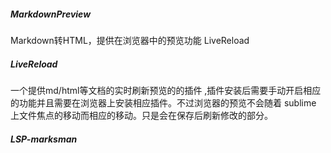 ##### MarkdownPreview

Markdown转HTML，提供在浏览器中的预览功能
LiveReload

##### LiveReload

一个提供md/html等文档的实时刷新预览的的插件 ,插件安装后需要手动开启相应的功能并且需要在浏览器上安装相应插件。不过浏览器的预览不会随着 sublime 上文件焦点的移动而相应的移动。只是会在保存后刷新修改的部分。

##### LSP-marksman

